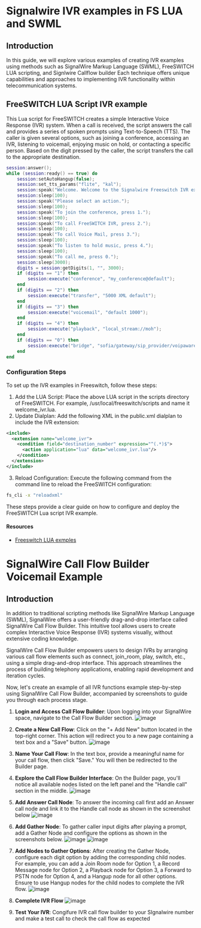 # Signalwire  IVR examples in FS LUA and SWML
## Introduction
In this guide, we will explore various examples of creating  IVR examples using methods such as SignalWire Markup Language (SWML), FreeSWITCH LUA scripting, and Signlwire Callflow builder Each technique offers unique capabilities and approaches to implementing IVR functionality within telecommunication systems.

## FreeSWITCH LUA Script IVR example 
This Lua script for FreeSWITCH creates a simple Interactive Voice Response (IVR) system. When a call is received, the script answers the call and provides a series of spoken prompts using Text-to-Speech (TTS). The caller is given several options, such as joining a conference, accessing an IVR, listening to voicemail, enjoying music on hold, or contacting a specific person. Based on the digit pressed by the caller, the script transfers the call to the appropriate destination.

```lua
session:answer();
while (session:ready() == true) do
    session:setAutoHangup(false);
    session:set_tts_params("flite", "kal");
    session:speak("Welcome. Welcome to the Signalwire Freeswitch IVR examples.");
    session:sleep(100);
    session:speak("Please select an action.");
    session:sleep(100);
    session:speak("To join the conference, press 1.");
    session:sleep(100);
    session:speak("To call FreeSWITCH IVR, press 2.");
    session:sleep(100);
    session:speak("To call Voice Mail, press 3.");
    session:sleep(100);
    session:speak("To listen to hold music, press 4.");
    session:sleep(100);
    session:speak("To call me, press 0.");
    session:sleep(3000);
    digits = session:getDigits(1, "", 3000);
    if (digits == "1") then
        session:execute("conference", "my_conference@default");
    end
    if (digits == "2") then
        session:execute("transfer", "5000 XML default");
    end
    if (digits == "3") then
        session:execute("voicemail", "default 1000");
    end
    if (digits == "4") then
        session:execute("playback", "local_stream://moh");
    end
    if (digits == "0") then
        session:execute("bridge", "sofia/gateway/sip_provider/voipaware@sip.voipuser.org");  -- Replace 'sofia/gateway/sip_provider/voipaware@sip.voipuser.org' with your actual gateway
    end
end
```

### Configuration Steps
To set up the IVR examples in  Freeswitch, follow these steps:

1. Add the LUA Script: Place the above LUA script in the scripts directory of FreeSWITCH. For example, /usr/local/freeswitch/scripts and name it welcome_ivr.lua.
2. Update Dialplan: Add the following XML in the public.xml dialplan to include the IVR extension:
```xml
<include>
  <extension name="welcome_ivr">
    <condition field="destination_number" expression="^(.*)$">
      <action application="lua" data="welcome_ivr.lua"/>
    </condition>
  </extension>
</include>
```
3. Reload Configuration: Execute the following command from the command line to reload the FreeSWITCH configuration:
```bash
fs_cli -x "reloadxml"
```
These steps provide a clear guide on how to configure and deploy the FreeSWITCH Lua script IVR example.

#### Resources
- [Freeswitch LUA exmples ](https://developer.signalwire.com/freeswitch/FreeSWITCH-Explained/Client-and-Developer-Interfaces/Lua-API-Reference/Lua-examples/)


# SignalWire Call Flow Builder Voicemail Example

## Introduction

In addition to traditional scripting methods like SignalWire Markup Language (SWML), SignalWire offers a user-friendly drag-and-drop interface called SignalWire Call Flow Builder. This intuitive tool allows users to create complex Interactive Voice Response (IVR) systems visually, without extensive coding knowledge.

SignalWire Call Flow Builder empowers users to design IVRs by arranging various call flow elements such as connect, join_room, play, switch, etc., using a simple drag-and-drop interface. This approach streamlines the process of building telephony applications, enabling rapid development and iteration cycles.

Now, let's create an example of all IVR functions example step-by-step using SignalWire Call Flow Builder, accompanied by screenshots to guide you through each process stage.

1. **Login and Access Call Flow Builder**: Upon logging into your SignalWire space, navigate to the Call Flow Builder section.
   ![image](https://github.com/ShashiKumar-SignalWire/SW-example-Docs/assets/45973234/18c7285c-6750-4afb-9321-2db0fd3721d3)

2. **Create a New Call Flow**: Click on the "+ Add New" button located in the top-right corner. This action will redirect you to a new page containing a text box and a "Save" button.
   ![image](https://github.com/ShashiKumar-SignalWire/SW-example-Docs/assets/45973234/13926569-11e7-432e-a385-369b041dae0f)
3. **Name Your Call Flow**: In the text box, provide a meaningful name for your call flow, then click "Save." You will then be redirected to the Builder page.
 

4. **Explore the Call Flow Builder Interface**: On the Builder page, you'll notice all available nodes listed on the left panel and the "Handle call" section in the middle.
![image](https://github.com/ShashiKumar-SignalWire/SW-example-Docs/assets/45973234/68d1b89a-a218-4f3d-bc56-3d823c0f9658)


5. **Add Answer Call Node**: To answer the incoming call first add an Answer call node and link it to the Handle call node as shown in the screenshot below
![image](https://github.com/ShashiKumar-SignalWire/SW-example-Docs/assets/45973234/40a02f14-f037-4bee-aacb-71bb91a15e8f)

6. **Add Gather Node**: To gather caller input digits after playing a prompt, add a Gather Node and configure the options as shown in the screenshots below.
    ![image](https://github.com/ShashiKumar-SignalWire/SW-example-Docs/assets/45973234/0dc92b3c-bd96-4872-86cd-1c519221a3b6)
    ![image](https://github.com/ShashiKumar-SignalWire/SW-example-Docs/assets/45973234/7ef3f330-dc0c-4b2c-be25-668e1ce4447c)

7. **Add Nodes to Gather Options**: After creating the Gather Node, configure each digit option by adding the corresponding child nodes. For example, you can add a Join Room node for Option 1, a Record Message node for Option 2, a Playback node for Option 3, a Forward to PSTN node for Option 4, and a Hangup node for all other options. Ensure to use Hangup nodes for the child nodes to complete the IVR flow.
    ![image](https://github.com/ShashiKumar-SignalWire/SW-example-Docs/assets/45973234/6f206ed2-10ce-4f8c-8a26-58a4000760e5)

8. **Complete IVR Flow**
![image](https://github.com/ShashiKumar-SignalWire/SW-example-Docs/assets/45973234/14e32d8f-f59d-4536-8473-6bfc98666b56)
 
9. **Test Your IVR**: Congifure IVR call flow builder to your SIgnalwire number and make a test call to check the call flow as expected 



